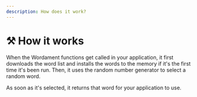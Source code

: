 ```yaml
---
description: How does it work?
---
```


# ⚒ How it works

When the Wordament functions get called in your application, it first downloads the word list and installs the words to the memory if it's the first time it's been run. Then, it uses the random number generator to select a random word.

As soon as it's selected, it returns that word for your application to use.
